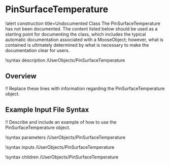 # PinSurfaceTemperature

!alert construction title=Undocumented Class
The PinSurfaceTemperature has not been documented. The content listed below should be used as a starting point for
documenting the class, which includes the typical automatic documentation associated with a
MooseObject; however, what is contained is ultimately determined by what is necessary to make the
documentation clear for users.

!syntax description /UserObjects/PinSurfaceTemperature

## Overview

!! Replace these lines with information regarding the PinSurfaceTemperature object.

## Example Input File Syntax

!! Describe and include an example of how to use the PinSurfaceTemperature object.

!syntax parameters /UserObjects/PinSurfaceTemperature

!syntax inputs /UserObjects/PinSurfaceTemperature

!syntax children /UserObjects/PinSurfaceTemperature
